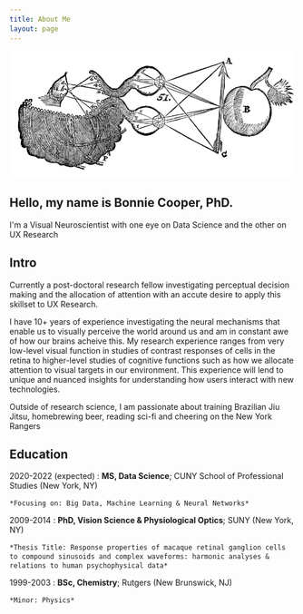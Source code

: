 ```yaml
---
title: About Me
layout: page
---
```



<div class = "row">
  
<div class = "col-md-4">
   
<p><img src="https://raw.githubusercontent.com/SmilodonCub/basicVisualBlog/main/images/descartes2.png" width="672" /></p> 

</div>
  
<div class = "col-md-8">  
   
## Hello, my name is Bonnie Cooper, PhD.
I'm a Visual Neuroscientist with one eye on Data Science and the other on UX Research  

</div>
</div>

Intro
-----
Currently a post-doctoral research fellow investigating perceptual decision making and the allocation of attention with an accute desire to apply this skillset to UX Research.  

I have 10+ years of experience investigating the neural mechanisms that enable us to visually perceive the world around us and am in constant awe of how our brains acheive this. My research experience ranges from very low-level visual function in studies of contrast responses of cells in the retina to higher-level studies of cognitive functions such as how we allocate attention to visual targets in our environment. This experience will lend to unique and nuanced insights for understanding how users interact with new technologies.  

Outside of research science, I am passionate about training Brazilian Jiu Jitsu, homebrewing beer, reading sci-fi and cheering on the New York Rangers

Education
---------

2020-2022 (expected)
:   **MS, Data Science**; CUNY School of Professional Studies (New York, NY)

    *Focusing on: Big Data, Machine Learning & Neural Networks*
2009-2014
:   **PhD, Vision Science & Physiological Optics**; SUNY (New York, NY)

    *Thesis Title: Response properties of macaque retinal ganglion cells to compound sinusoids and complex waveforms: harmonic analyses & relations to human psychophysical data*
1999-2003
:   **BSc, Chemistry**; Rutgers (New Brunswick, NJ)

    *Minor: Physics*

